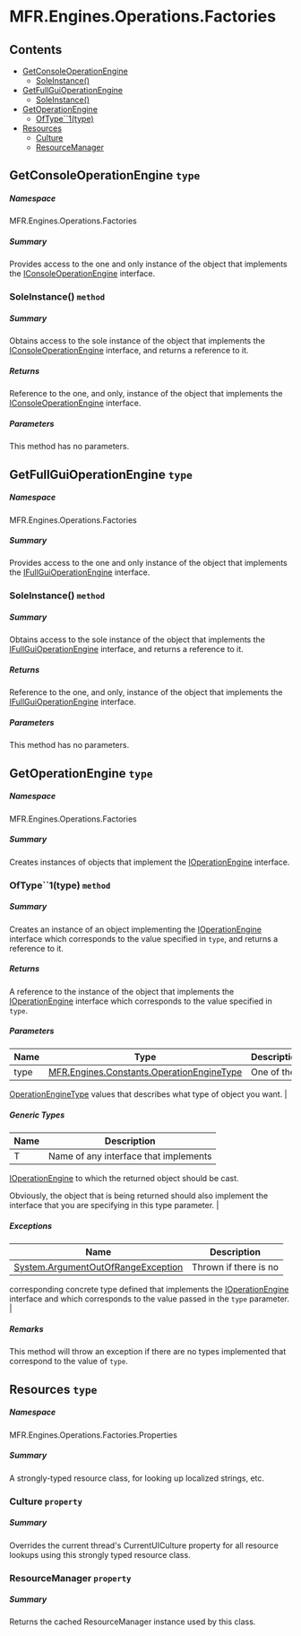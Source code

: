 <a name='assembly'></a>
# MFR.Engines.Operations.Factories

## Contents

- [GetConsoleOperationEngine](#T-MFR-Engines-Operations-Factories-GetConsoleOperationEngine 'MFR.Engines.Operations.Factories.GetConsoleOperationEngine')
  - [SoleInstance()](#M-MFR-Engines-Operations-Factories-GetConsoleOperationEngine-SoleInstance 'MFR.Engines.Operations.Factories.GetConsoleOperationEngine.SoleInstance')
- [GetFullGuiOperationEngine](#T-MFR-Engines-Operations-Factories-GetFullGuiOperationEngine 'MFR.Engines.Operations.Factories.GetFullGuiOperationEngine')
  - [SoleInstance()](#M-MFR-Engines-Operations-Factories-GetFullGuiOperationEngine-SoleInstance 'MFR.Engines.Operations.Factories.GetFullGuiOperationEngine.SoleInstance')
- [GetOperationEngine](#T-MFR-Engines-Operations-Factories-GetOperationEngine 'MFR.Engines.Operations.Factories.GetOperationEngine')
  - [OfType\`\`1(type)](#M-MFR-Engines-Operations-Factories-GetOperationEngine-OfType``1-MFR-Engines-Constants-OperationEngineType- 'MFR.Engines.Operations.Factories.GetOperationEngine.OfType``1(MFR.Engines.Constants.OperationEngineType)')
- [Resources](#T-MFR-Engines-Operations-Factories-Properties-Resources 'MFR.Engines.Operations.Factories.Properties.Resources')
  - [Culture](#P-MFR-Engines-Operations-Factories-Properties-Resources-Culture 'MFR.Engines.Operations.Factories.Properties.Resources.Culture')
  - [ResourceManager](#P-MFR-Engines-Operations-Factories-Properties-Resources-ResourceManager 'MFR.Engines.Operations.Factories.Properties.Resources.ResourceManager')

<a name='T-MFR-Engines-Operations-Factories-GetConsoleOperationEngine'></a>
## GetConsoleOperationEngine `type`

##### Namespace

MFR.Engines.Operations.Factories

##### Summary

Provides access to the one and only instance of the object that implements the
[IConsoleOperationEngine](#T-MFR-Engines-Operations-Interfaces-IConsoleOperationEngine 'MFR.Engines.Operations.Interfaces.IConsoleOperationEngine')
interface.

<a name='M-MFR-Engines-Operations-Factories-GetConsoleOperationEngine-SoleInstance'></a>
### SoleInstance() `method`

##### Summary

Obtains access to the sole instance of the object that implements the
[IConsoleOperationEngine](#T-MFR-Engines-Operations-Interfaces-IConsoleOperationEngine 'MFR.Engines.Operations.Interfaces.IConsoleOperationEngine')
interface, and returns a reference to it.

##### Returns

Reference to the one, and only, instance of the object that implements the
[IConsoleOperationEngine](#T-MFR-Engines-Operations-Interfaces-IConsoleOperationEngine 'MFR.Engines.Operations.Interfaces.IConsoleOperationEngine')
interface.

##### Parameters

This method has no parameters.

<a name='T-MFR-Engines-Operations-Factories-GetFullGuiOperationEngine'></a>
## GetFullGuiOperationEngine `type`

##### Namespace

MFR.Engines.Operations.Factories

##### Summary

Provides access to the one and only instance of the object that implements the
[IFullGuiOperationEngine](#T-MFR-Engines-Operations-Interfaces-IFullGuiOperationEngine 'MFR.Engines.Operations.Interfaces.IFullGuiOperationEngine')
interface.

<a name='M-MFR-Engines-Operations-Factories-GetFullGuiOperationEngine-SoleInstance'></a>
### SoleInstance() `method`

##### Summary

Obtains access to the sole instance of the object that implements the
[IFullGuiOperationEngine](#T-MFR-Engines-Operations-Interfaces-IFullGuiOperationEngine 'MFR.Engines.Operations.Interfaces.IFullGuiOperationEngine')
interface, and returns a reference to it.

##### Returns

Reference to the one, and only, instance of the object that implements the
[IFullGuiOperationEngine](#T-MFR-Engines-Operations-Interfaces-IFullGuiOperationEngine 'MFR.Engines.Operations.Interfaces.IFullGuiOperationEngine')
interface.

##### Parameters

This method has no parameters.

<a name='T-MFR-Engines-Operations-Factories-GetOperationEngine'></a>
## GetOperationEngine `type`

##### Namespace

MFR.Engines.Operations.Factories

##### Summary

Creates instances of objects that implement the
[IOperationEngine](#T-MFR-Engines-Interfaces-IOperationEngine 'MFR.Engines.Interfaces.IOperationEngine') interface.

<a name='M-MFR-Engines-Operations-Factories-GetOperationEngine-OfType``1-MFR-Engines-Constants-OperationEngineType-'></a>
### OfType\`\`1(type) `method`

##### Summary

Creates an instance of an object implementing the
[IOperationEngine](#T-MFR-Engines-Interfaces-IOperationEngine 'MFR.Engines.Interfaces.IOperationEngine') interface which
corresponds to the value specified in `type`, and returns a
reference to it.

##### Returns

A reference to the instance of the object that implements the
[IOperationEngine](#T-MFR-Engines-Interfaces-IOperationEngine 'MFR.Engines.Interfaces.IOperationEngine') interface which
corresponds to the value specified in `type`.

##### Parameters

| Name | Type | Description |
| ---- | ---- | ----------- |
| type | [MFR.Engines.Constants.OperationEngineType](#T-MFR-Engines-Constants-OperationEngineType 'MFR.Engines.Constants.OperationEngineType') | One of the
[OperationEngineType](#T-MFR-Engines-Constants-OperationEngineType 'MFR.Engines.Constants.OperationEngineType') values that
describes what type of object you want. |

##### Generic Types

| Name | Description |
| ---- | ----------- |
| T | Name of any interface that implements
[IOperationEngine](#T-MFR-Engines-Interfaces-IOperationEngine 'MFR.Engines.Interfaces.IOperationEngine') to which the returned
object should be cast.



Obviously, the object that is being returned should also implement the
interface that you are specifying in this type parameter. |

##### Exceptions

| Name | Description |
| ---- | ----------- |
| [System.ArgumentOutOfRangeException](http://msdn.microsoft.com/query/dev14.query?appId=Dev14IDEF1&l=EN-US&k=k:System.ArgumentOutOfRangeException 'System.ArgumentOutOfRangeException') | Thrown if there is no
corresponding concrete type defined that implements the
[IOperationEngine](#T-MFR-Engines-Interfaces-IOperationEngine 'MFR.Engines.Interfaces.IOperationEngine') interface and which
corresponds to the value passed in the `type` parameter. |

##### Remarks

This method will throw an exception if there are no types implemented
that correspond to the value of `type`.

<a name='T-MFR-Engines-Operations-Factories-Properties-Resources'></a>
## Resources `type`

##### Namespace

MFR.Engines.Operations.Factories.Properties

##### Summary

A strongly-typed resource class, for looking up localized strings, etc.

<a name='P-MFR-Engines-Operations-Factories-Properties-Resources-Culture'></a>
### Culture `property`

##### Summary

Overrides the current thread's CurrentUICulture property for all
  resource lookups using this strongly typed resource class.

<a name='P-MFR-Engines-Operations-Factories-Properties-Resources-ResourceManager'></a>
### ResourceManager `property`

##### Summary

Returns the cached ResourceManager instance used by this class.
